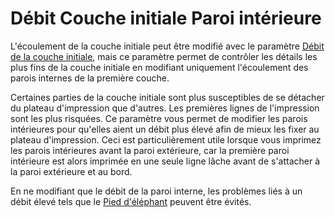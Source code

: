 Débit Couche initiale Paroi intérieure 
====
L'écoulement de la couche initiale peut être modifié avec le paramètre [Débit de la couche initiale](material_flow_layer_0.md), mais ce paramètre permet de contrôler les détails les plus fins de la couche initiale en modifiant uniquement l'écoulement des parois internes de la première couche.

Certaines parties de la couche initiale sont plus susceptibles de se détacher du plateau d'impression que d'autres. Les premières lignes de l'impression sont les plus risquées. Ce paramètre vous permet de modifier les parois intérieures pour qu'elles aient un débit plus élevé afin de mieux les fixer au plateau d'impression. Ceci est particulièrement utile lorsque vous imprimez les parois intérieures avant la paroi extérieure, car la première paroi intérieure est alors imprimée en une seule ligne lâche avant de s'attacher à la paroi extérieure et au bord.

En ne modifiant que le débit de la paroi interne, les problèmes liés à un débit élevé tels que le [Pied d'éléphant](../troubleshooting/elephants_foot.md) peuvent être évités.
